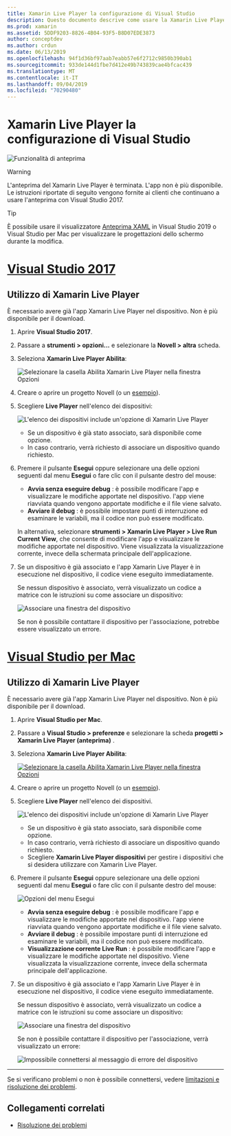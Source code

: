 ```yaml
---
title: Xamarin Live Player la configurazione di Visual Studio
description: Questo documento descrive come usare la Xamarin Live Player per eseguire modifiche in tempo reale in un'applicazione in esecuzione.
ms.prod: xamarin
ms.assetid: 5DDF9203-8826-4B04-93F5-B8D07EDE3873
author: conceptdev
ms.author: crdun
ms.date: 06/13/2019
ms.openlocfilehash: 94f1d36bf97aab7eabb57e6f2712c9850b390ab1
ms.sourcegitcommit: 933de144d1fbe7d412e49b743839cae4bfcac439
ms.translationtype: MT
ms.contentlocale: it-IT
ms.lasthandoff: 09/04/2019
ms.locfileid: "70290480"
---
```

# <a name="xamarin-live-player-visual-studio-configuration"></a>Xamarin Live Player la configurazione di Visual Studio

![Funzionalità di anteprima](~/media/shared/preview.png)

> [!WARNING]
> L'anteprima del Xamarin Live Player è terminata. L'app non è più disponibile. Le istruzioni riportate di seguito vengono fornite ai clienti che continuano a usare l'anteprima con Visual Studio 2017.

> [!TIP]
> È possibile usare il visualizzatore [Anteprima XAML](~/xamarin-forms/xaml/xaml-previewer/index.md) in Visual Studio 2019 o Visual Studio per Mac per visualizzare le progettazioni dello schermo durante la modifica.

# <a name="visual-studio-2017tabwindows"></a>[Visual Studio 2017](#tab/windows)

## <a name="using-xamarin-live-player"></a>Utilizzo di Xamarin Live Player

È necessario avere già l'app Xamarin Live Player nel dispositivo. Non è più disponibile per il download.

1. Aprire **Visual Studio 2017**.
2. Passare a **strumenti > opzioni...** e selezionare la **Novell > altra** scheda.
3. Seleziona **Xamarin Live Player Abilita**:

    ![Selezionare la casella Abilita Xamarin Live Player nella finestra Opzioni](install-images/vs2017-options.png)

4. Creare o aprire un progetto Novell (o un [esempio](~/tools/live-player/samples.md)).
5. Scegliere **Live Player** nell'elenco dei dispositivi:

    ![L'elenco dei dispositivi include un'opzione di Xamarin Live Player](install-images/devices-empty-windows.png)

    - Se un dispositivo è già stato associato, sarà disponibile come opzione.
    - In caso contrario, verrà richiesto di associare un dispositivo quando richiesto.

6. Premere il pulsante **Esegui** oppure selezionare una delle opzioni seguenti dal menu **Esegui** o fare clic con il pulsante destro del mouse:

    - **Avvia senza eseguire debug** : è possibile modificare l'app e visualizzare le modifiche apportate nel dispositivo. l'app viene riavviata quando vengono apportate modifiche e il file viene salvato.
    - **Avviare il debug** : è possibile impostare punti di interruzione ed esaminare le variabili, ma il codice non può essere modificato.

    In alternativa, selezionare **strumenti > Xamarin Live Player > Live Run Current View**, che consente di modificare l'app e visualizzare le modifiche apportate nel dispositivo. Viene visualizzata la visualizzazione corrente, invece della schermata principale dell'applicazione.

7. Se un dispositivo è già associato e l'app Xamarin Live Player è in esecuzione nel dispositivo, il codice viene eseguito immediatamente.

    Se nessun dispositivo è associato, verrà visualizzato un codice a matrice con le istruzioni su come associare un dispositivo:

    ![Associare una finestra del dispositivo](install-images/manage-empty-windows.png)

    Se non è possibile contattare il dispositivo per l'associazione, potrebbe essere visualizzato un errore.

# <a name="visual-studio-for-mactabmacos"></a>[Visual Studio per Mac](#tab/macos)

## <a name="using-xamarin-live-player"></a>Utilizzo di Xamarin Live Player

È necessario avere già l'app Xamarin Live Player nel dispositivo. Non è più disponibile per il download.

1. Aprire **Visual Studio per Mac**.
2. Passare a **Visual Studio > preferenze** e selezionare la scheda **progetti > Xamarin Live Player (anteprima)** .
3. Seleziona **Xamarin Live Player Abilita**:

    [![Selezionare la casella Abilita Xamarin Live Player nella finestra Opzioni](install-images/vsmac-options-sml.png)](install-images/vsmac-options.png#lightbox)

4. Creare o aprire un progetto Novell (o un [esempio](~/tools/live-player/samples.md)).
5. Scegliere **Live Player** nell'elenco dei dispositivi.

    ![L'elenco dei dispositivi include un'opzione di Xamarin Live Player](install-images/devices.png)

    - Se un dispositivo è già stato associato, sarà disponibile come opzione.
    - In caso contrario, verrà richiesto di associare un dispositivo quando richiesto.
    - Scegliere **Xamarin Live Player dispositivi** per gestire i dispositivi che si desidera utilizzare con Xamarin Live Player.

6. Premere il pulsante **Esegui** oppure selezionare una delle opzioni seguenti dal menu **Esegui** o fare clic con il pulsante destro del mouse:

    ![Opzioni del menu Esegui](install-images/run-menu.png)

    - **Avvia senza eseguire debug** : è possibile modificare l'app e visualizzare le modifiche apportate nel dispositivo. l'app viene riavviata quando vengono apportate modifiche e il file viene salvato.
    - **Avviare il debug** : è possibile impostare punti di interruzione ed esaminare le variabili, ma il codice non può essere modificato.
    - **Visualizzazione corrente Live Run** : è possibile modificare l'app e visualizzare le modifiche apportate nel dispositivo. Viene visualizzata la visualizzazione corrente, invece della schermata principale dell'applicazione.

7. Se un dispositivo è già associato e l'app Xamarin Live Player è in esecuzione nel dispositivo, il codice viene eseguito immediatamente.

    Se nessun dispositivo è associato, verrà visualizzato un codice a matrice con le istruzioni su come associare un dispositivo:

    ![Associare una finestra del dispositivo](install-images/manage-empty.png)

    Se non è possibile contattare il dispositivo per l'associazione, verrà visualizzato un errore:

    ![Impossibile connettersi al messaggio di errore del dispositivo](install-images/error-cannot-connect.png)

-----

Se si verificano problemi o non è possibile connettersi, vedere [limitazioni e risoluzione dei problemi](~/tools/live-player/troubleshooting.md).

## <a name="related-links"></a>Collegamenti correlati

- [Risoluzione dei problemi](~/tools/live-player/troubleshooting.md)
